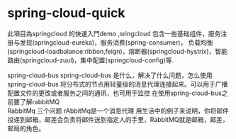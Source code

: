 # spring-cloud-quick
此項目為springcloud  的快速入門demo  ,sringcloud 包含一些基础组件，服务注册与发现(springcloud-eureka)，服务消费(spring-consumer)，
负载均衡(springcloud-loadbalance:ribbon,feign)，熔断器(springcloud-hystrix)，智能路由(springcloud-zuul)，集中配置(springcloud-config)等.

spring-cloud-bus 
   spring-cloud-bus 是什么，解决了什么问题，怎么使用
   spring-cloud-bus 将分布式的节点用轻量级的消息代理连接起来。可以用于广播配置文件的更改或者服务之间的通讯，也可用于监控
   在使用spring-cloud-bus之前要了解rabbitMQ  
 RabbitMq 三个问题
   rAbbitMq是一个消息代理 用生活中的例子来说明，你将邮件投递到邮箱，邮差会负责将邮件送到指定人的手里，RabbitMQ就是邮箱，邮差，邮局的角色。
   
   
